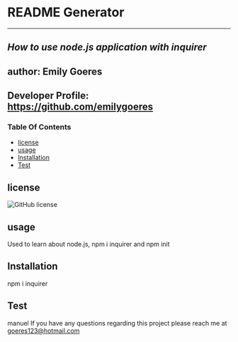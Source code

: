 
# README Generator
------------------------
_How to use node.js application with inquirer_
--------------------------------
## author: Emily Goeres
## Developer Profile: https://github.com/emilygoeres

### Table Of Contents
* [license](#license)
* [usage](#usage)
* [Installation](#Installation)
* [Test](#Test)


## license
![GitHub license](https://img.shields.io/badge/license-MIT-blue.svg)


## usage
Used to learn about node.js, npm i inquirer and npm init
## Installation
npm i inquirer
## Test
manuel
If you have any questions regarding this project please reach me at goeres123@hotmail.com
    